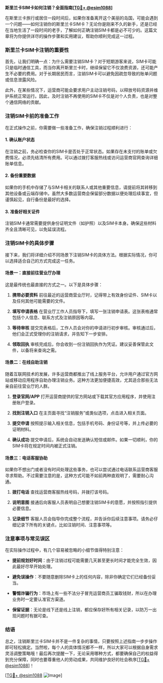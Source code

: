 **斯里兰卡SIM卡如何注销？全面指南[[TG💪+ @esim1088](https://t.me/s/esim1088)]**

在斯里兰卡旅行或居住一段时间后，如果你准备离开这个美丽的岛国，可能会遇到一个问题——如何注销你的斯里兰卡SIM卡？无论你是刚来不久的新手，还是已经在当地生活了一段时间的老手，了解如何正确注销SIM卡都是必不可少的。这篇文章将为你提供详尽的操作步骤和实用建议，帮助你顺利完成这一过程。

### 斯里兰卡SIM卡注销的重要性

首先，让我们明确一点：为什么需要注销SIM卡？对于短期游客来说，SIM卡可能只是临时通信工具，而当你离开斯里兰卡时，继续保留它不仅浪费资源，还可能产生不必要的费用。对于长期居民而言，注销SIM卡可以避免因疏忽导致的账单问题或信息泄露风险。

此外，在某些情况下，运营商可能会要求用户主动注销号码，以释放号码资源并维护系统正常运行。因此，及时注销不再使用的SIM卡不仅是对个人负责，也是对整个通信网络的贡献。

### 注销SIM卡前的准备工作

在正式操作之前，你需要做一些准备工作，确保注销过程顺利进行：

#### 1. **确认账户状态**
   在注销之前，务必检查你的SIM卡是否处于正常状态。如果存在未支付的账单或欠费情况，必须先结清所有费用。可以通过拨打客服热线或访问运营商官网查询详细账单信息。

#### 2. **备份重要数据**
   如果你的手机中存储了与SIM卡相关的联系人或其他重要信息，请提前将其转移到其他设备或云端存储中。虽然大多数运营商会保留部分数据以便处理后续事宜，但谨慎起见，自行备份是最好的选择。

#### 3. **准备好相关证件**
   注销SIM卡通常需要提供身份证明文件（如护照）以及SIM卡本身。确保这些材料齐全且清晰可见，以免延误流程。

### 注销SIM卡的具体步骤

接下来，我们将详细介绍不同场景下注销SIM卡的具体方法。根据实际情况，你可以选择适合自己的方式完成这一任务。

#### 场景一：直接前往营业厅办理

这是最传统也最直接的方式之一。以下是具体步骤：

1. **携带必要资料**
   前往最近的运营商营业厅时，记得带上有效身份证件、SIM卡以及任何其他可能需要的文件。

2. **填写申请表格**
   在营业厅工作人员指导下，填写一张注销申请表。这张表格通常包括个人信息、联系方式及注销原因等内容。

3. **等待审核**
   提交完表格后，工作人员会对你的申请进行初步审核。审核通过后，他们会正式受理你的注销请求，并告知下一步安排。

4. **领取回执**
   审核完成后，你会收到一份注销回执作为凭证。建议妥善保管此文件，以备将来查询之需。

#### 场景二：在线自助注销

随着互联网技术的发展，许多运营商都推出了线上服务平台，允许用户通过官方网站或移动应用程序自助办理注销业务。这种方法更加便捷高效，尤其适合那些无法亲自前往营业厅的人群。

1. **登录官网/APP**
   打开运营商提供的官方网站或下载其官方应用程序，并使用注册账户登录。

2. **找到注销入口**
   在主页面寻找“注销服务”或类似选项，点击进入相关页面。

3. **提交申请**
   按照提示输入相关信息，包括手机号码、身份证号等，并上传必要的证明材料。

4. **确认成功**
   提交申请后，系统会自动发送确认短信或邮件。如果一切顺利，你的SIM卡将在规定时间内被正式注销。

#### 场景三：电话客服协助

如果你不想出门或者没有时间处理这些事务，也可以尝试通过电话联系运营商客服寻求帮助。不过需要注意的是，这种方式可能不如前两种直观明了，需要耐心沟通。

1. **拨打电话**
   查找运营商客服热线号码，并拨打该号码。

2. **说明意图**
   接通后向客服人员表明自己想要注销SIM卡的意愿，并按照指引提供必要信息。

3. **记录细节**
   客服人员会指导你完成整个流程，并告诉你后续注意事项。请务必仔细记录下所有的关键点，比如注销时间、注意事项等。

### 注意事项与常见误区

在实际操作过程中，有几个容易被忽略的小细节值得特别注意：

- **提前规划好时间**：由于注销过程可能需要几天甚至更长时间才能完全生效，因此最好尽早开始处理。
  
- **避免误操作**：不要随意删除SIM卡上的任何内容，除非你确定它们已经备份妥当。

- **警惕诈骗行为**：市场上有一些不法分子冒充运营商员工骗取钱财，所以在办理业务时一定要认准官方渠道。

- **保留证据**：无论是线下还是线上注销，都应保存好所有相关记录，以防万一出现问题时有据可查。

### 结语

总之，注销斯里兰卡SIM卡并不是一件复杂的事情，只要按照上述指南一步步操作即可轻松搞定。当然啦，每个人的具体情况都不一样，所以大家可以根据自身需求灵活调整策略哦！最后再次提醒一下，无论采用哪种方式，都要确保自己的权益得到充分保障，同时也要尊重他人的劳动成果，共同维护良好的社会秩序[[TG💪+ @esim1088](https://t.me/s/esim1088)]！

[[TG💪+ @esim1088](https://t.me/s/esim1088) ![Image](https://i.postimg.cc/4NQfJmqS/Snipaste-2025-05-13-00-14-12.png)]